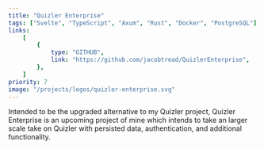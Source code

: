 ```yaml
---
title: "Quizler Enterprise"
tags: ["Svelte", "TypeScript", "Axum", "Rust", "Docker", "PostgreSQL"]
links:
    [
        {
            type: "GITHUB",
            link: "https://github.com/jacobtread/QuizlerEnterprise",
        },
    ]
priority: 7
image: "/projects/logos/quizler-enterprise.svg"
---
```


Intended to be the upgraded alternative to my Quizler project, Quizler Enterprise is an upcoming project of mine which intends to take an larger scale take on Quizler with persisted data, authentication, and additional functionality.
